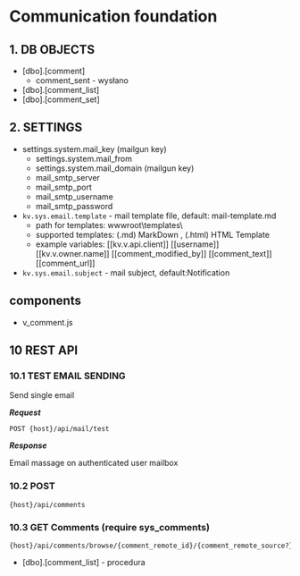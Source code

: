 # Communication foundation

## 1. DB OBJECTS


- [dbo].[comment]
  - comment_sent - wysłano
- [dbo].[comment_list] 
- [dbo].[comment_set]

## 2. SETTINGS


- settings.system.mail_key  (mailgun key)
  - settings.system.mail_from
  - settings.system.mail_domain  (mailgun key)
  - mail_smtp_server 
  - mail_smtp_port
  - mail_smtp_username
  - mail_smtp_password
- `kv.sys.email.template` - mail template file, default: mail-template.md
  - path for templates: wwwroot\templates\
  - supported templates: (.md) MarkDown  , (.html) HTML Template
  - example variables: [[kv.v.api.client]] [[username]] [[kv.v.owner.name]] [[comment_modified_by]] [[comment_text]] [[comment_url]]
- `kv.sys.email.subject` - mail subject, default:Notification  


## components

- v_comment.js

## 10 REST API

### 10.1 TEST EMAIL SENDING

Send single email


***Request***

```http
POST {host}/api/mail/test
```

***Response***

Email massage on authenticated user  mailbox


### 10.2 POST

```http
{host}/api/comments
```

### 10.3 GET Comments (require sys_comments)

```http
{host}/api/comments/browse/{comment_remote_id}/{comment_remote_source?}
```

- [dbo].[comment_list] - procedura 






